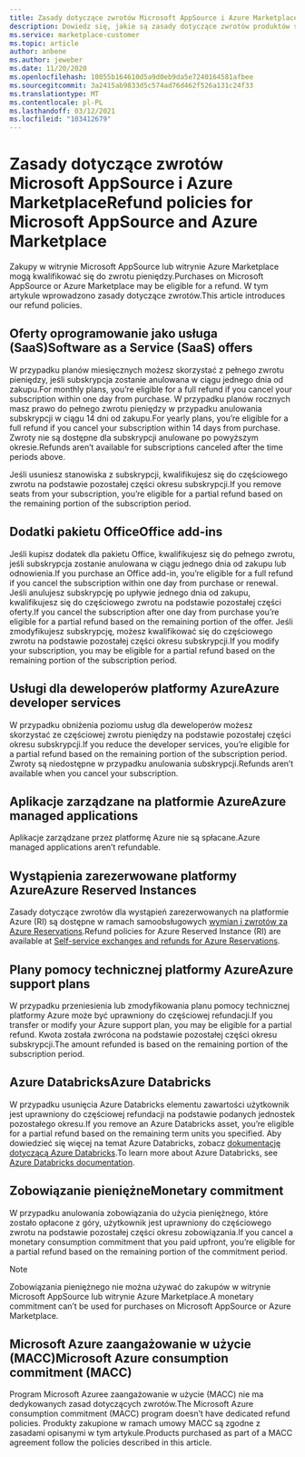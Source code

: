 ```yaml
---
title: Zasady dotyczące zwrotów Microsoft AppSource i Azure Marketplace
description: Dowiedz się, jakie są zasady dotyczące zwrotów produktów sprzedawanych w witrynie Microsoft AppSource i witrynie Azure Marketplace
ms.service: marketplace-customer
ms.topic: article
author: anbene
ms.author: jeweber
ms.date: 11/20/2020
ms.openlocfilehash: 10055b164610d5a9d0eb9da5e7240164581afbee
ms.sourcegitcommit: 3a2415ab9833d5c574ad76d462f526a131c24f33
ms.translationtype: MT
ms.contentlocale: pl-PL
ms.lasthandoff: 03/12/2021
ms.locfileid: "103412679"
---
```

# <a name="refund-policies-for-microsoft-appsource-and-azure-marketplace"></a><span data-ttu-id="f69cb-103">Zasady dotyczące zwrotów Microsoft AppSource i Azure Marketplace</span><span class="sxs-lookup"><span data-stu-id="f69cb-103">Refund policies for Microsoft AppSource and Azure Marketplace</span></span>

<span data-ttu-id="f69cb-104">Zakupy w witrynie Microsoft AppSource lub witrynie Azure Marketplace mogą kwalifikować się do zwrotu pieniędzy.</span><span class="sxs-lookup"><span data-stu-id="f69cb-104">Purchases on Microsoft AppSource or Azure Marketplace may be eligible for a refund.</span></span> <span data-ttu-id="f69cb-105">W tym artykule wprowadzono zasady dotyczące zwrotów.</span><span class="sxs-lookup"><span data-stu-id="f69cb-105">This article introduces our refund policies.</span></span>

## <a name="software-as-a-service-saas-offers"></a><span data-ttu-id="f69cb-106">Oferty oprogramowanie jako usługa (SaaS)</span><span class="sxs-lookup"><span data-stu-id="f69cb-106">Software as a Service (SaaS) offers</span></span>

<span data-ttu-id="f69cb-107">W przypadku planów miesięcznych możesz skorzystać z pełnego zwrotu pieniędzy, jeśli subskrypcja zostanie anulowana w ciągu jednego dnia od zakupu.</span><span class="sxs-lookup"><span data-stu-id="f69cb-107">For monthly plans, you’re eligible for a full refund if you cancel your subscription within one day from purchase.</span></span> <span data-ttu-id="f69cb-108">W przypadku planów rocznych masz prawo do pełnego zwrotu pieniędzy w przypadku anulowania subskrypcji w ciągu 14 dni od zakupu.</span><span class="sxs-lookup"><span data-stu-id="f69cb-108">For yearly plans, you’re eligible for a full refund if you cancel your subscription within 14 days from purchase.</span></span> <span data-ttu-id="f69cb-109">Zwroty nie są dostępne dla subskrypcji anulowane po powyższym okresie.</span><span class="sxs-lookup"><span data-stu-id="f69cb-109">Refunds aren’t available for subscriptions canceled after the time periods above.</span></span>

<span data-ttu-id="f69cb-110">Jeśli usuniesz stanowiska z subskrypcji, kwalifikujesz się do częściowego zwrotu na podstawie pozostałej części okresu subskrypcji.</span><span class="sxs-lookup"><span data-stu-id="f69cb-110">If you remove seats from your subscription, you’re eligible for a partial refund based on the remaining portion of the subscription period.</span></span>

## <a name="office-add-ins"></a><span data-ttu-id="f69cb-111">Dodatki pakietu Office</span><span class="sxs-lookup"><span data-stu-id="f69cb-111">Office add-ins</span></span>

<span data-ttu-id="f69cb-112">Jeśli kupisz dodatek dla pakietu Office, kwalifikujesz się do pełnego zwrotu, jeśli subskrypcja zostanie anulowana w ciągu jednego dnia od zakupu lub odnowienia.</span><span class="sxs-lookup"><span data-stu-id="f69cb-112">If you purchase an Office add-in, you’re eligible for a full refund if you cancel the subscription within one day from purchase or renewal.</span></span>  <span data-ttu-id="f69cb-113">Jeśli anulujesz subskrypcję po upływie jednego dnia od zakupu, kwalifikujesz się do częściowego zwrotu na podstawie pozostałej części oferty.</span><span class="sxs-lookup"><span data-stu-id="f69cb-113">If you cancel the subscription after one day from purchase you’re eligible for a partial refund based on the remaining portion of the offer.</span></span>  <span data-ttu-id="f69cb-114">Jeśli zmodyfikujesz subskrypcję, możesz kwalifikować się do częściowego zwrotu na podstawie pozostałej części okresu subskrypcji.</span><span class="sxs-lookup"><span data-stu-id="f69cb-114">If you modify your subscription, you may be eligible for a partial refund based on the remaining portion of the subscription period.</span></span>

## <a name="azure-developer-services"></a><span data-ttu-id="f69cb-115">Usługi dla deweloperów platformy Azure</span><span class="sxs-lookup"><span data-stu-id="f69cb-115">Azure developer services</span></span>

<span data-ttu-id="f69cb-116">W przypadku obniżenia poziomu usług dla deweloperów możesz skorzystać ze częściowej zwrotu pieniędzy na podstawie pozostałej części okresu subskrypcji.</span><span class="sxs-lookup"><span data-stu-id="f69cb-116">If you reduce the developer services, you’re eligible for a partial refund based on the remaining portion of the subscription period.</span></span> <span data-ttu-id="f69cb-117">Zwroty są niedostępne w przypadku anulowania subskrypcji.</span><span class="sxs-lookup"><span data-stu-id="f69cb-117">Refunds aren’t available when you cancel your subscription.</span></span>

## <a name="azure-managed-applications"></a><span data-ttu-id="f69cb-118">Aplikacje zarządzane na platformie Azure</span><span class="sxs-lookup"><span data-stu-id="f69cb-118">Azure managed applications</span></span>

<span data-ttu-id="f69cb-119">Aplikacje zarządzane przez platformę Azure nie są spłacane.</span><span class="sxs-lookup"><span data-stu-id="f69cb-119">Azure managed applications aren’t refundable.</span></span>

## <a name="azure-reserved-instances"></a><span data-ttu-id="f69cb-120">Wystąpienia zarezerwowane platformy Azure</span><span class="sxs-lookup"><span data-stu-id="f69cb-120">Azure Reserved Instances</span></span>

<span data-ttu-id="f69cb-121">Zasady dotyczące zwrotów dla wystąpień zarezerwowanych na platformie Azure (RI) są dostępne w ramach samoobsługowych [wymian i zwrotów za Azure Reservations](/azure/cost-management-billing/reservations/exchange-and-refund-azure-reservations).</span><span class="sxs-lookup"><span data-stu-id="f69cb-121">Refund policies for Azure Reserved Instance (RI) are available at [Self-service exchanges and refunds for Azure Reservations](/azure/cost-management-billing/reservations/exchange-and-refund-azure-reservations).</span></span>

## <a name="azure-support-plans"></a><span data-ttu-id="f69cb-122">Plany pomocy technicznej platformy Azure</span><span class="sxs-lookup"><span data-stu-id="f69cb-122">Azure support plans</span></span>

<span data-ttu-id="f69cb-123">W przypadku przeniesienia lub zmodyfikowania planu pomocy technicznej platformy Azure może być uprawniony do częściowej refundacji.</span><span class="sxs-lookup"><span data-stu-id="f69cb-123">If you transfer or modify your Azure support plan, you may be eligible for a partial refund.</span></span> <span data-ttu-id="f69cb-124">Kwota została zwrócona na podstawie pozostałej części okresu subskrypcji.</span><span class="sxs-lookup"><span data-stu-id="f69cb-124">The amount refunded is based on the remaining portion of the subscription period.</span></span>

## <a name="azure-databricks"></a><span data-ttu-id="f69cb-125">Azure Databricks</span><span class="sxs-lookup"><span data-stu-id="f69cb-125">Azure Databricks</span></span>

<span data-ttu-id="f69cb-126">W przypadku usunięcia Azure Databricks elementu zawartości użytkownik jest uprawniony do częściowej refundacji na podstawie podanych jednostek pozostałego okresu.</span><span class="sxs-lookup"><span data-stu-id="f69cb-126">If you remove an Azure Databricks asset, you’re eligible for a partial refund based on the remaining term units you specified.</span></span> <span data-ttu-id="f69cb-127">Aby dowiedzieć się więcej na temat Azure Databricks, zobacz [dokumentację dotyczącą Azure Databricks](/azure/databricks).</span><span class="sxs-lookup"><span data-stu-id="f69cb-127">To learn more about Azure Databricks, see [Azure Databricks documentation](/azure/databricks).</span></span>

## <a name="monetary-commitment"></a><span data-ttu-id="f69cb-128">Zobowiązanie pieniężne</span><span class="sxs-lookup"><span data-stu-id="f69cb-128">Monetary commitment</span></span>

<span data-ttu-id="f69cb-129">W przypadku anulowania zobowiązania do użycia pieniężnego, które zostało opłacone z góry, użytkownik jest uprawniony do częściowego zwrotu na podstawie pozostałej części okresu zobowiązania.</span><span class="sxs-lookup"><span data-stu-id="f69cb-129">If you cancel a monetary consumption commitment that you paid upfront, you’re eligible for a partial refund based on the remaining portion of the commitment period.</span></span>

> [!NOTE]
> <span data-ttu-id="f69cb-130">Zobowiązania pieniężnego nie można używać do zakupów w witrynie Microsoft AppSource lub witrynie Azure Marketplace.</span><span class="sxs-lookup"><span data-stu-id="f69cb-130">A monetary commitment can’t be used for purchases on Microsoft AppSource or Azure Marketplace.</span></span>

## <a name="microsoft-azure-consumption-commitment-macc"></a><span data-ttu-id="f69cb-131">Microsoft Azure zaangażowanie w użycie (MACC)</span><span class="sxs-lookup"><span data-stu-id="f69cb-131">Microsoft Azure consumption commitment (MACC)</span></span>

<span data-ttu-id="f69cb-132">Program Microsoft Azuree zaangażowanie w użycie (MACC) nie ma dedykowanych zasad dotyczących zwrotów.</span><span class="sxs-lookup"><span data-stu-id="f69cb-132">The Microsoft Azure consumption commitment (MACC) program doesn’t have dedicated refund policies.</span></span> <span data-ttu-id="f69cb-133">Produkty zakupione w ramach umowy MACC są zgodne z zasadami opisanymi w tym artykule.</span><span class="sxs-lookup"><span data-stu-id="f69cb-133">Products purchased as part of a MACC agreement follow the policies described in this article.</span></span>
